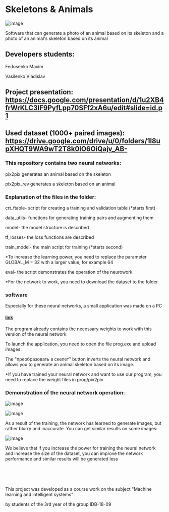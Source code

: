 # Skeletons & Animals

![image](https://user-images.githubusercontent.com/59373737/120549838-c3422900-c3fc-11eb-852e-345b29f54a38.png)


Software that can generate a photo of an animal based on its skeleton and a photo of an animal's skeleton based on its animal


## Developers students: 

Fedosenko Maxim

Vasilenko Vladislav

## Project presentation: https://docs.google.com/presentation/d/1u2XB4frWrKLC3IF9PyfLpp70SFf2xA6u/edit#slide=id.p1

## Used dataset (1000+ paired images): https://drive.google.com/drive/u/0/folders/1I8upXHQT9WA9wT2T8k0IO6OiQajv_AB-

### This repository contains two neural networks:

pix2pix generates an animal based on the skeleton

pix2pix_rev generates a skeleton based on an animal

### Explanation of the files in the folder:

crt_ftable- script for creating a training and validation table (*starts first)

data_utils- functions for generating training pairs and augmenting them

model- the model structure is described

tf_losses- the loss functions are described

train_model- the main script for training (*starts second)

*To increase the learning power, you need to replace the parameter GLOBAL_M = 32  with a larger value, for example 64


eval- the script demonstrates the operation of the neurowork

*For the network to work, you need to download the dataset to the folder


### software

Especially for these neural networks, a small application was made on a PC

#### [link](https://drive.google.com/drive/u/0/folders/1PXJF2LKQo4GgF8Ba_iF4qwESzwcyU7i8)   

The program already contains the necessary weights to work with this version of the neural network

To launch the application, you need to open the file prog.exe and upload images. 

The "преобразовать в скелет" button inverts the neural network and allows you to generate an animal skeleton based on its image.

*If you have trained your neural network and want to use our program, you need to replace the weight files in prog/pix2pix

### Demonstration of the neural network operation:

![image](https://user-images.githubusercontent.com/59373737/120548940-a0634500-c3fb-11eb-9d91-dcd2c7beaeee.png)


![image](https://user-images.githubusercontent.com/59373737/120548989-abb67080-c3fb-11eb-8011-e9f825502320.png)


As a result of the training, the network has learned to generate images, but rather blurry and inaccurate. You can get similar results on some images:

![image](https://user-images.githubusercontent.com/59373737/120549128-d1dc1080-c3fb-11eb-85ed-253af139a973.png)

We believe that if you increase the power for training the neural network and increase the size of the dataset, you can improve the network performance and similar results will be generated less

<br><br><br>

This project was developed as a course work on the subject "Machine learning and intelligent systems" 

by students of the 3rd year of the group IDB-18-09

